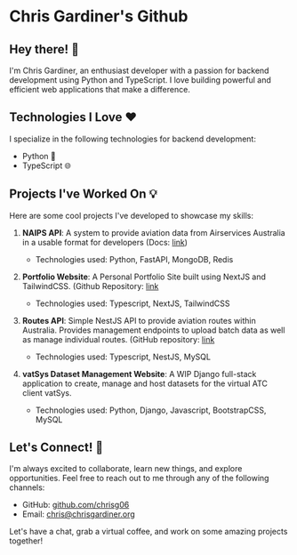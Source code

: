 # Chris Gardiner's Github

## Hey there! 👋

I'm Chris Gardiner, an enthusiast developer with a passion for backend development using Python and TypeScript. I love building powerful and efficient web applications that make a difference.

## Technologies I Love ❤️

I specialize in the following technologies for backend development:

- Python 🐍
- TypeScript 🌐

## Projects I've Worked On 💡

Here are some cool projects I've developed to showcase my skills:

1. **NAIPS API**: A system to provide aviation data from Airservices Australia in a usable format for developers (Docs: [link](https://api.chrisgardiner.org/api))
    - Technologies used: Python, FastAPI, MongoDB, Redis
  
2. **Portfolio Website**: A Personal Portfolio Site built using NextJS and TailwindCSS. (Github Repository: [link](https://github.com/chrisg06/porfolio-website)
    - Technologies used: Typescript, NextJS, TailwindCSS

3.  **Routes API**: Simple NestJS API to provide aviation routes within Australia. Provides management endpoints to upload batch data as well as manage individual routes. (GitHub repository: [link](https://github.com/chrisg06/routes-api)
    - Technologies used: Typescript, NestJS, MySQL

4. **vatSys Dataset Management Website**: A WIP Django full-stack application to create, manage and host datasets for the virtual ATC client vatSys.
   - Technologies used: Python, Django, Javascript, BootstrapCSS, MySQL
   
## Let's Connect! 🤝

I'm always excited to collaborate, learn new things, and explore opportunities. Feel free to reach out to me through any of the following channels:

- GitHub: [github.com/chrisg06](https://github.com/chrisg06)
- Email: [chris@chrisgardiner.org](mailto:chris@chrisgardiner.org)

Let's have a chat, grab a virtual coffee, and work on some amazing projects together!

